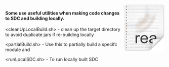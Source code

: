 <img src="/images/readme.png" align="right" />

#### Some use useful utilities when making code changes to SDC and building locally.

<cleanUpLocalBuild.sh> - clean up the target directory to avoid duplicate jars if re-building locally

<partialBuild.sh> - Use this to partially build a specifc module and

<runLocalSDC.sh> - To run locally built SDC